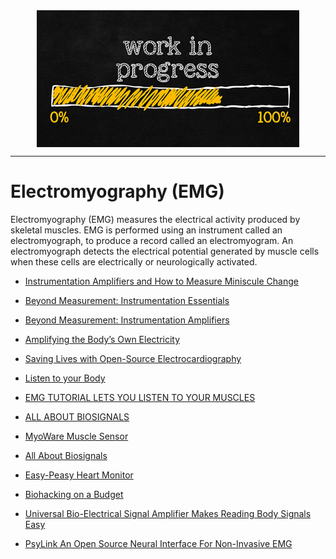 <!--
Maintainer:   jeffskinnerbox@yahoo.com / www.jeffskinnerbox.me
Version:      0.0.0
-->


<div align="center">
<img src="https://raw.githubusercontent.com/jeffskinnerbox/blog/main/content/images/banners-bkgrds/work-in-progress.jpg" title="These materials require additional work and are not ready for general use." align="center" width=420px height=219px>
</div>


-----




# Electromyography (EMG)
Electromyography (EMG) measures the electrical activity produced by skeletal muscles.
EMG is performed using an instrument called an electromyograph,
to produce a record called an electromyogram.
An electromyograph detects the electrical potential generated by muscle cells
when these cells are electrically or neurologically activated.

* [Instrumentation Amplifiers and How to Measure Miniscule Change](http://hackaday.com/2015/03/16/instrumentation-amplifiers-and-how-to-measure-miniscule-change/#more-149733)
* [Beyond Measurement: Instrumentation Essentials](http://hackaday.com/2016/03/11/beyond-measure-instrumentation-essentials/)
* [Beyond Measurement: Instrumentation Amplifiers](http://hackaday.com/2016/03/18/beyond-measure-instrumentation-amplifiers/)
* [Amplifying the Body’s Own Electricity](http://hackaday.com/2015/12/29/amplifying-the-bodys-own-electricity/)
* [Saving Lives with Open-Source Electrocardiography](http://hackaday.com/2016/04/29/saving-lives-with-open-source-electrocardiography/)
* [Listen to your Body](http://hackaday.com/2017/06/24/listen-to-your-body/)
* [EMG TUTORIAL LETS YOU LISTEN TO YOUR MUSCLES](http://hackaday.com/2016/11/20/emg-tutorial-lets-you-listen-to-your-muscles/)
* [ALL ABOUT BIOSIGNALS](http://hackaday.com/2016/08/23/all-about-biosignals/)
* [MyoWare Muscle Sensor](https://www.sparkfun.com/products/13723?utm_source=SparkFun+Customer+Newsletter&utm_campaign=fe9009a4ae-May_27thNewsletter&utm_medium=email&utm_term=0_fa5287abaf-fe9009a4ae-7212537)
* [All About Biosignals](http://hackaday.com/2016/08/23/all-about-biosignals/)
* [Easy-Peasy Heart Monitor](http://hackaday.com/2017/04/02/easy-peasy-heart-monitor/)

* [Biohacking on a Budget](https://www.hackster.io/news/biohacking-on-a-budget-1d16033159a1)

* [Universal Bio-Electrical Signal Amplifier Makes Reading Body Signals Easy](https://hackaday.com/2021/08/26/universal-bio-electrical-signal-amplifier-makes-reading-body-signals-easy/)

* [PsyLink An Open Source Neural Interface For Non-Invasive EMG](https://hackaday.com/2022/01/07/psylink-an-open-source-neural-interface-for-non-invasive-emg/)
